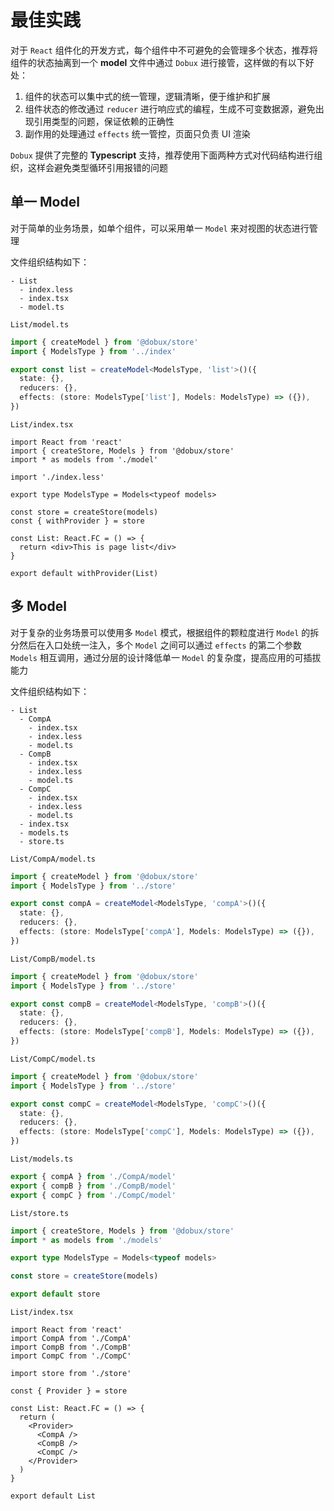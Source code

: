 # 最佳实践

对于 `React` 组件化的开发方式，每个组件中不可避免的会管理多个状态，推荐将组件的状态抽离到一个 **model** 文件中通过 `Dobux` 进行接管，这样做的有以下好处：

1. 组件的状态可以集中式的统一管理，逻辑清晰，便于维护和扩展
2. 组件状态的修改通过 `reducer` 进行响应式的编程，生成不可变数据源，避免出现引用类型的问题，保证依赖的正确性
3. 副作用的处理通过 `effects` 统一管控，页面只负责 UI 渲染

`Dobux` 提供了完整的 **Typescript** 支持，推荐使用下面两种方式对代码结构进行组织，这样会避免类型循环引用报错的问题

## 单一 Model

对于简单的业务场景，如单个组件，可以采用单一 `Model` 来对视图的状态进行管理

文件组织结构如下：

```
- List
  - index.less
  - index.tsx
  - model.ts
```

`List/model.ts`

```ts
import { createModel } from '@dobux/store'
import { ModelsType } from '../index'

export const list = createModel<ModelsType, 'list'>()({
  state: {},
  reducers: {},
  effects: (store: ModelsType['list'], Models: ModelsType) => ({}),
})
```

`List/index.tsx`

```tsx
import React from 'react'
import { createStore, Models } from '@dobux/store'
import * as models from './model'

import './index.less'

export type ModelsType = Models<typeof models>

const store = createStore(models)
const { withProvider } = store

const List: React.FC = () => {
  return <div>This is page list</div>
}

export default withProvider(List)
```

## 多 Model

对于复杂的业务场景可以使用多 `Model` 模式，根据组件的颗粒度进行 `Model` 的拆分然后在入口处统一注入，多个 `Model` 之间可以通过 `effects` 的第二个参数 `Models` 相互调用，通过分层的设计降低单一 `Model` 的复杂度，提高应用的可插拔能力

文件组织结构如下：

```
- List
  - CompA
    - index.tsx
    - index.less
    - model.ts
  - CompB
    - index.tsx
    - index.less
    - model.ts
  - CompC
    - index.tsx
    - index.less
    - model.ts
  - index.tsx
  - models.ts
  - store.ts
```

`List/CompA/model.ts`

```ts
import { createModel } from '@dobux/store'
import { ModelsType } from '../store'

export const compA = createModel<ModelsType, 'compA'>()({
  state: {},
  reducers: {},
  effects: (store: ModelsType['compA'], Models: ModelsType) => ({}),
})
```

`List/CompB/model.ts`

```ts
import { createModel } from '@dobux/store'
import { ModelsType } from '../store'

export const compB = createModel<ModelsType, 'compB'>()({
  state: {},
  reducers: {},
  effects: (store: ModelsType['compB'], Models: ModelsType) => ({}),
})
```

`List/CompC/model.ts`

```ts
import { createModel } from '@dobux/store'
import { ModelsType } from '../store'

export const compC = createModel<ModelsType, 'compC'>()({
  state: {},
  reducers: {},
  effects: (store: ModelsType['compC'], Models: ModelsType) => ({}),
})
```

`List/models.ts`

```ts
export { compA } from './CompA/model'
export { compB } from './CompB/model'
export { compC } from './CompC/model'
```

`List/store.ts`

```ts
import { createStore, Models } from '@dobux/store'
import * as models from './models'

export type ModelsType = Models<typeof models>

const store = createStore(models)

export default store
```

`List/index.tsx`

```tsx
import React from 'react'
import CompA from './CompA'
import CompB from './CompB'
import CompC from './CompC'

import store from './store'

const { Provider } = store

const List: React.FC = () => {
  return (
    <Provider>
      <CompA />
      <CompB />
      <CompC />
    </Provider>
  )
}

export default List
```
